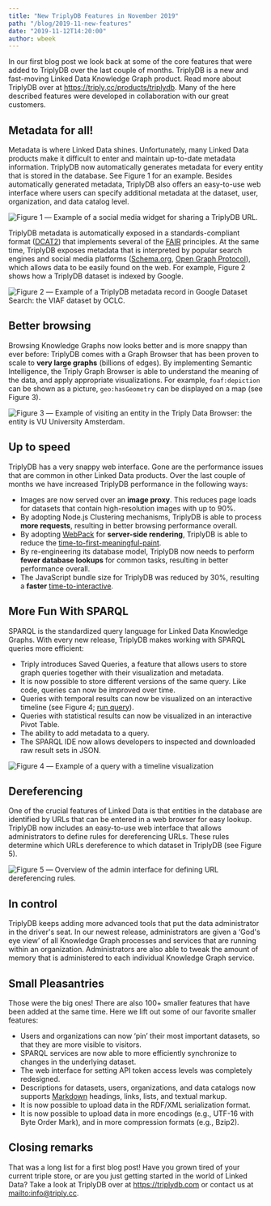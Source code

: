 ```yaml
---
title: "New TriplyDB Features in November 2019"
path: "/blog/2019-11-new-features"
date: "2019-11-12T14:20:00"
author: wbeek
---
```


In our first blog post we look back at some of the core features that were added to TriplyDB over the last couple of months.  TriplyDB is a new and fast-moving Linked Data Knowledge Graph product.  Read more about TriplyDB over at <https://triply.cc/products/triplydb>.  Many of the here described features were developed in collaboration with our great customers.

## Metadata for all!

Metadata is where Linked Data shines.  Unfortunately, many Linked Data products make it difficult to enter and maintain up-to-date metadata information.  TriplyDB now automatically generates metadata for every entity that is stored in the database.  See Figure 1 for an example.  Besides automatically generated metadata, TriplyDB also offers an easy-to-use web interface where users can specify additional metadata at the dataset, user, organization, and data catalog level.

![Figure 1 ― Example of a social media widget for sharing a TriplyDB URL.](social-share.png)

TriplyDB metadata is automatically exposed in a standards-compliant format ([DCAT2](https://www.w3.org/TR/vocab-dcat-2)) that implements several of the [FAIR](https://www.go-fair.org) principles.  At the same time, TriplyDB exposes metadata that is interpreted by popular search engines and social media platforms ([Schema.org](https://schema.org), [Open Graph Protocol](https://ogp.me)), which allows data to be easily found on the web.  For example, Figure 2 shows how a TriplyDB dataset is indexed by Google.

![Figure 2 ― Example of a TriplyDB metadata record in Google Dataset Search: the VIAF dataset by OCLC.](google-dataset-search.png)

## Better browsing

Browsing Knowledge Graphs now looks better and is more snappy than ever before: TriplyDB comes with a Graph Browser that has been proven to scale to **very large graphs** (billions of edges).  By implementing Semantic Intelligence, the Triply Graph Browser is able to understand the meaning of the data, and apply appropriate visualizations.  For example, `foaf:depiction` can be shown as a picture, `geo:hasGeometry` can be displayed on a map (see Figure 3).

![Figure 3 ― Example of visiting an entity in the Triply Data Browser: the entity is VU University Amsterdam.](graph-browser.png)

## Up to speed

TriplyDB has a very snappy web interface.  Gone are the performance issues that are common in other Linked Data products.  Over the last couple of months we have increased TriplyDB performance in the following ways:

  - Images are now served over an **image proxy**.  This reduces page loads for datasets that contain high-resolution images with up to 90%.
  - By adopting Node.js Clustering mechanisms, TriplyDB is able to process **more requests**, resulting in better browsing performance overall.
  - By adopting [WebPack](https://webpack.js.org/) for **server-side rendering**, TriplyDB is able to reduce the [time-to-first-meaningful-paint](https://developers.google.com/web/fundamentals/performance/user-centric-performance-metrics#first_meaningful_paint_and_hero_element_timing).
  - By re-engineering its database model, TriplyDB now needs to perform **fewer database lookups** for common tasks, resulting in better performance overall.
  - The JavaScript bundle size for TriplyDB was reduced by 30%, resulting a **faster** [time-to-interactive](https://developers.google.com/web/fundamentals/performance/user-centric-performance-metrics#time_to_interactive).

## More Fun With SPARQL

SPARQL is the standardized query language for Linked Data Knowledge Graphs.  With every new release, TriplyDB makes working with SPARQL queries more efficient:

  - Triply introduces Saved Queries, a feature that allows users to store graph queries together with their visualization and metadata.
  - It is now possible to store different versions of the same query.  Like code, queries can now be improved over time.
  - Queries with temporal results can now be visualized on an interactive timeline (see Figure 4; [run query](https://triplydb.com/wikimedia/dbpedia/queries/timeline-cars)).
  - Queries with statistical results can now be visualized in an interactive Pivot Table.
  - The ability to add metadata to a query.
  - The SPARQL IDE now allows developers to inspected and downloaded raw result sets in JSON.

![Figure 4 ― Example of a query with a timeline visualization](timeline-visualization.png)

## Dereferencing

One of the crucial features of Linked Data is that entities in the database are identified by URLs that can be entered in a web browser for easy lookup.  TriplyDB now includes an easy-to-use web interface that allows administrators to define rules for dereferencing URLs.  These rules determine which URLs dereference to which dataset in TriplyDB (see Figure 5).

![Figure 5 ― Overview of the admin interface for defining URL dereferencing rules.](url-dereference-rules.png)

## In control

TriplyDB keeps adding more advanced tools that put the data administrator in the driver's seat.  In our newest release, administrators are given a ‘God's eye view’ of all Knowledge Graph processes and services that are running within an organization.  Administrators are also able to tweak the amount of memory that is administered to each individual Knowledge Graph service.

## Small Pleasantries

Those were the big ones!  There are also 100+ smaller features that have been added at the same time.  Here we lift out some of our favorite smaller features:

  - Users and organizations can now ‘pin’ their most important datasets, so that they are more visible to visitors.
  - SPARQL services are now able to more efficiently synchronize to changes in the underlying dataset.
  - The web interface for setting API token access levels was completely redesigned.
  - Descriptions for datasets, users, organizations, and data catalogs now supports [Markdown](https://github.com/adam-p/markdown-here/wiki/Markdown-Cheatsheet) headings, links, lists, and textual markup.
  - It is now possible to upload data in the RDF/XML serialization format.
  - It is now possible to upload data in more encodings (e.g., UTF-16 with Byte Order Mark), and in more compression formats (e.g., Bzip2).

## Closing remarks

That was a long list for a first blog post!  Have you grown tired of your current triple store, or are you just getting started in the world of Linked Data?  Take a look at TriplyDB over at <https://triplydb.com> or contact us at <mailto:info@triply.cc>.
